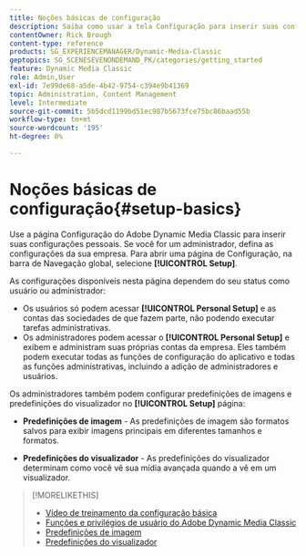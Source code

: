 ```yaml
---
title: Noções básicas de configuração
description: Saiba como usar a tela Configuração para inserir suas configurações pessoais no Adobe Dynamic Media Classic. Se você for um administrador, defina as configurações da sua empresa.
contentOwner: Rick Brough
content-type: reference
products: SG_EXPERIENCEMANAGER/Dynamic-Media-Classic
geptopics: SG_SCENESEVENONDEMAND_PK/categories/getting_started
feature: Dynamic Media Classic
role: Admin,User
exl-id: 7e99de68-a5de-4b42-9754-c394e9b41369
topic: Administration, Content Management
level: Intermediate
source-git-commit: 5b5dcd1199bd51ec987b5673fce75bc86baad55b
workflow-type: tm+mt
source-wordcount: '195'
ht-degree: 0%

---
```


# Noções básicas de configuração{#setup-basics}

Use a página Configuração do Adobe Dynamic Media Classic para inserir suas configurações pessoais. Se você for um administrador, defina as configurações da sua empresa. Para abrir uma página de Configuração, na barra de Navegação global, selecione **[!UICONTROL Setup]**.

As configurações disponíveis nesta página dependem do seu status como usuário ou administrador:

* Os usuários só podem acessar **[!UICONTROL Personal Setup]** e as contas das sociedades de que fazem parte, não podendo executar tarefas administrativas.
* Os administradores podem acessar o **[!UICONTROL Personal Setup]** e exibem e administram suas próprias contas da empresa. Eles também podem executar todas as funções de configuração do aplicativo e todas as funções administrativas, incluindo a adição de administradores e usuários.

Os administradores também podem configurar predefinições de imagens e predefinições do visualizador no **[!UICONTROL Setup]** página:

* **Predefinições de imagem** - As predefinições de imagem são formatos salvos para exibir imagens principais em diferentes tamanhos e formatos.

* **Predefinições do visualizador** - As predefinições do visualizador determinam como você vê sua mídia avançada quando a vê em um visualizador.

>[!MORELIKETHIS]
>
>* [Vídeo de treinamento da configuração básica](https://s7d5.scene7.com/s7viewers/html5/VideoViewer.html?videoserverurl=https://s7d5.scene7.com/is/content/&amp;emailurl=https://s7d5.scene7.com/s7/emailFriend&amp;serverUrl=https://s7d5.scene7.com/is/image/&amp;config=Scene7SharedAssets/Universal_HTML5_Video&amp;contenturl=https://s7d5.scene7.com/skins/&amp;asset=S7tutorials/573_Setup%20Basics_converted%20renamed_Getting%20Started-AVS)
>* [Funções e privilégios de usuário do Adobe Dynamic Media Classic](administration-setup.md#user_administration)
>* [Predefinições de imagem](application-setup.md#image_presets)
>* [Predefinições do visualizador](application-setup.md#viewer_presets)
